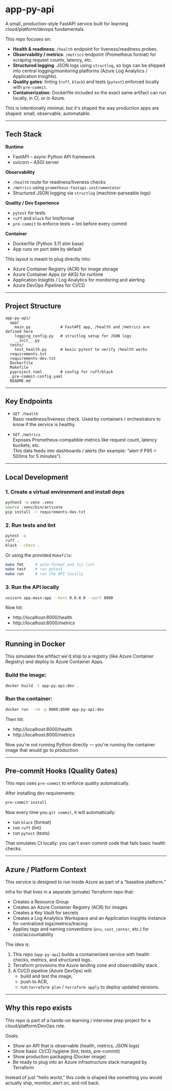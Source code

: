 # app-py-api

A small, production-style FastAPI service built for learning cloud/platform/devops fundamentals.

This repo focuses on:

- **Health & readiness**: `/health` endpoint for liveness/readiness probes.
- **Observability / metrics**: `/metrics` endpoint (Prometheus format) for scraping request counts, latency, etc.
- **Structured logging**: JSON logs using `structlog`, so logs can be shipped into central logging/monitoring platforms (Azure Log Analytics / Application Insights).
- **Quality gates**: linting (`ruff`, `black`) and tests (`pytest`) enforced locally with `pre-commit`.
- **Containerization**: Dockerfile included so the exact same artifact can run locally, in CI, or in Azure.

This is intentionally minimal, but it's shaped the way production apps are shaped:
small, observable, automatable.

---

## Tech Stack

**Runtime**

- FastAPI – async Python API framework
- uvicorn – ASGI server

**Observability**

- `/health` route for readiness/liveness checks
- `/metrics` using `prometheus-fastapi-instrumentator`
- Structured JSON logging via `structlog` (machine-parseable logs)

**Quality / Dev Experience**

- `pytest` for tests
- `ruff` and `black` for lint/format
- `pre-commit` to enforce tests + lint before every commit

**Container**

- Dockerfile (Python 3.11 slim base)
- App runs on port `8000` by default

This layout is meant to plug directly into:

- Azure Container Registry (ACR) for image storage
- Azure Container Apps (or AKS) for runtime
- Application Insights / Log Analytics for monitoring and alerting
- Azure DevOps Pipelines for CI/CD

---

## Project Structure

```text
app-py-api/
  app/
    main.py             # FastAPI app, /health and /metrics are defined here
    logging_config.py   # structlog setup for JSON logs
    __init__.py
  tests/
    test_health.py      # basic pytest to verify /health works
  requirements.txt
  requirements-dev.txt
  Dockerfile
  Makefile
  pyproject.toml        # config for ruff/black
  .pre-commit-config.yaml
  README.md
```

---

## Key Endpoints

- `GET /health`  
  Basic readiness/liveness check. Used by containers / orchestrators to know if the service is healthy.

- `GET /metrics`  
  Exposes Prometheus-compatible metrics like request count, latency buckets, etc.  
  This data feeds into dashboards / alerts (for example: “alert if P95 > 500ms for 5 minutes”).

---

## Local Development

### 1. Create a virtual environment and install deps

```bash
python3 -m venv .venv
source .venv/bin/activate
pip install -r requirements-dev.txt
```

### 2. Run tests and lint

```bash
pytest -q
ruff .
black --check .
```

Or using the provided `Makefile`:

```bash
make fmt     # auto-format and fix lint
make test    # run pytest
make run     # run the API locally
```

### 3. Run the API locally

```bash
uvicorn app.main:app --host 0.0.0.0 --port 8000
```

Now hit:

- http://localhost:8000/health
- http://localhost:8000/metrics

---

## Running in Docker

This simulates the artifact we'd ship to a registry (like Azure Container Registry) and deploy to Azure Container Apps.

### Build the image:

```bash
docker build -t app-py-api:dev .
```

### Run the container:

```bash
docker run --rm -p 8000:8000 app-py-api:dev
```

Then hit:

- http://localhost:8000/health
- http://localhost:8000/metrics

Now you're not running Python directly — you're running the container image that would go to production.

---

## Pre-commit Hooks (Quality Gates)

This repo uses `pre-commit` to enforce quality automatically.

After installing dev requirements:

```bash
pre-commit install
```

Now every time you `git commit`, it will automatically:

- run `black` (format)
- run `ruff` (lint)
- run `pytest` (tests)

That simulates CI locally: you can't even commit code that fails basic health checks.

---

## Azure / Platform Context

This service is designed to run inside Azure as part of a “baseline platform.”

Infra for that lives in a separate (private) Terraform repo that:

- Creates a Resource Group
- Creates an Azure Container Registry (ACR) for images
- Creates a Key Vault for secrets
- Creates a Log Analytics Workspace and an Application Insights instance for centralized logs/metrics/tracing
- Applies tags and naming conventions (`env`, `cost_center`, etc.) for cost/accountability

The idea is:

1. This repo (`app-py-api`) builds a containerized service with health checks, metrics, and structured logs.
2. Terraform provisions the Azure landing zone and observability stack.
3. A CI/CD pipeline (Azure DevOps) will:
   - build and test the image,
   - push to ACR,
   - run `terraform plan` / `terraform apply` to deploy updated versions.

---

## Why this repo exists

This repo is part of a hands-on learning / interview prep project for a cloud/platform/DevOps role.

Goals:

- Show an API that is observable (health, metrics, JSON logs)
- Show basic CI/CD hygiene (lint, tests, pre-commit)
- Show production packaging (Docker image)
- Be ready to plug into an Azure infrastructure stack managed by Terraform

Instead of just “hello world,” this code is shaped like something you would actually ship, monitor, alert on, and roll back.
